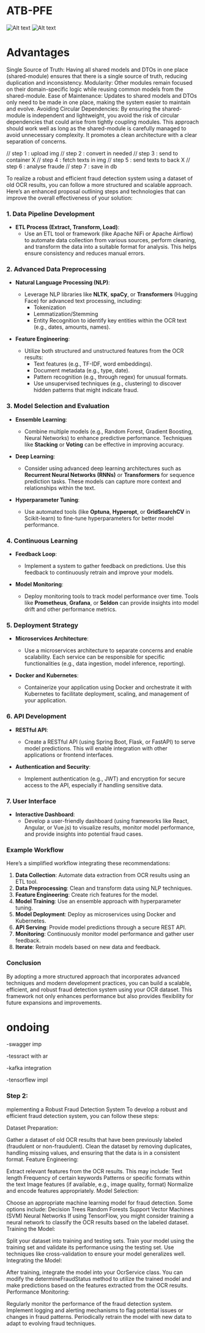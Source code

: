 # ATB-PFE

![Alt text](Architecture-microservices-avec-Spring-Cloud.jpg)
![Alt text](web-app-architecture-components.jpg)    



# Advantages
Single Source of Truth: Having all shared models and DTOs in one place (shared-module) ensures that there is a single source of truth, reducing duplication and inconsistency.
Modularity: Other modules remain focused on their domain-specific logic while reusing common models from the shared-module.
Ease of Maintenance: Updates to shared models and DTOs only need to be made in one place, making the system easier to maintain and evolve.
Avoiding Circular Dependencies: By ensuring the shared-module is independent and lightweight, you avoid the risk of circular dependencies that could arise from tightly coupling modules.
This approach should work well as long as the shared-module is carefully managed to avoid unnecessary complexity. It promotes a clean architecture with a clear separation of concerns.





// step 1 : upload img
// step 2 : convert in needed
// step 3 : send to container X
// step 4 : fetch texts in img
// step 5 : send texts to back X
// step 6 : analyse fraude
// step 7 : save in db

To realize a robust and efficient fraud detection system using a dataset of old OCR results, you can follow a more structured and scalable approach. Here’s an enhanced proposal outlining steps and technologies that can improve the overall effectiveness of your solution:

### 1. Data Pipeline Development

- **ETL Process (Extract, Transform, Load)**:
    - Use an ETL tool or framework (like Apache NiFi or Apache Airflow) to automate data collection from various sources, perform cleaning, and transform the data into a suitable format for analysis. This helps ensure consistency and reduces manual errors.

### 2. Advanced Data Preprocessing

- **Natural Language Processing (NLP)**:
    - Leverage NLP libraries like **NLTK**, **spaCy**, or **Transformers** (Hugging Face) for advanced text processing, including:
        - Tokenization
        - Lemmatization/Stemming
        - Entity Recognition to identify key entities within the OCR text (e.g., dates, amounts, names).

- **Feature Engineering**:
    - Utilize both structured and unstructured features from the OCR results:
        - Text features (e.g., TF-IDF, word embeddings).
        - Document metadata (e.g., type, date).
        - Pattern recognition (e.g., through regex) for unusual formats.
        - Use unsupervised techniques (e.g., clustering) to discover hidden patterns that might indicate fraud.

### 3. Model Selection and Evaluation

- **Ensemble Learning**:
    - Combine multiple models (e.g., Random Forest, Gradient Boosting, Neural Networks) to enhance predictive performance. Techniques like **Stacking** or **Voting** can be effective in improving accuracy.

- **Deep Learning**:
    - Consider using advanced deep learning architectures such as **Recurrent Neural Networks (RNNs)** or **Transformers** for sequence prediction tasks. These models can capture more context and relationships within the text.

- **Hyperparameter Tuning**:
    - Use automated tools (like **Optuna**, **Hyperopt**, or **GridSearchCV** in Scikit-learn) to fine-tune hyperparameters for better model performance.

### 4. Continuous Learning

- **Feedback Loop**:
    - Implement a system to gather feedback on predictions. Use this feedback to continuously retrain and improve your models.

- **Model Monitoring**:
    - Deploy monitoring tools to track model performance over time. Tools like **Prometheus**, **Grafana**, or **Seldon** can provide insights into model drift and other performance metrics.

### 5. Deployment Strategy

- **Microservices Architecture**:
    - Use a microservices architecture to separate concerns and enable scalability. Each service can be responsible for specific functionalities (e.g., data ingestion, model inference, reporting).

- **Docker and Kubernetes**:
    - Containerize your application using Docker and orchestrate it with Kubernetes to facilitate deployment, scaling, and management of your application.

### 6. API Development

- **RESTful API**:
    - Create a RESTful API (using Spring Boot, Flask, or FastAPI) to serve model predictions. This will enable integration with other applications or frontend interfaces.

- **Authentication and Security**:
    - Implement authentication (e.g., JWT) and encryption for secure access to the API, especially if handling sensitive data.

### 7. User Interface

- **Interactive Dashboard**:
    - Develop a user-friendly dashboard (using frameworks like React, Angular, or Vue.js) to visualize results, monitor model performance, and provide insights into potential fraud cases.

### Example Workflow

Here’s a simplified workflow integrating these recommendations:

1. **Data Collection**: Automate data extraction from OCR results using an ETL tool.
2. **Data Preprocessing**: Clean and transform data using NLP techniques.
3. **Feature Engineering**: Create rich features for the model.
4. **Model Training**: Use an ensemble approach with hyperparameter tuning.
5. **Model Deployment**: Deploy as microservices using Docker and Kubernetes.
6. **API Serving**: Provide model predictions through a secure REST API.
7. **Monitoring**: Continuously monitor model performance and gather user feedback.
8. **Iterate**: Retrain models based on new data and feedback.

### Conclusion

By adopting a more structured approach that incorporates advanced techniques and modern development practices, you can build a scalable, efficient, and robust fraud detection system using your OCR dataset. This framework not only enhances performance but also provides flexibility for future expansions and improvements.

# ondoing
-swagger imp

-tessract with ar 

-kafka integration

-tensorflew impl

[//]: # (--------------------------)
### Step 2: 
mplementing a Robust Fraud Detection System
To develop a robust and efficient fraud detection system, you can follow these steps:

Dataset Preparation:

Gather a dataset of old OCR results that have been previously labeled (fraudulent or non-fraudulent).
Clean the dataset by removing duplicates, handling missing values, and ensuring that the data is in a consistent format.
Feature Engineering:

Extract relevant features from the OCR results. This may include:
Text length
Frequency of certain keywords
Patterns or specific formats within the text
Image features (if available, e.g., image quality, format)
Normalize and encode features appropriately.
Model Selection:

Choose an appropriate machine learning model for fraud detection. Some options include:
Decision Trees
Random Forests
Support Vector Machines (SVM)
Neural Networks
If using TensorFlow, you might consider training a neural network to classify the OCR results based on the labeled dataset.
Training the Model:

Split your dataset into training and testing sets.
Train your model using the training set and validate its performance using the testing set.
Use techniques like cross-validation to ensure your model generalizes well.
Integrating the Model:

After training, integrate the model into your OcrService class.
You can modify the determineFraudStatus method to utilize the trained model and make predictions based on the features extracted from the OCR results.
Performance Monitoring:

Regularly monitor the performance of the fraud detection system.
Implement logging and alerting mechanisms to flag potential issues or changes in fraud patterns.
Periodically retrain the model with new data to adapt to evolving fraud techniques.